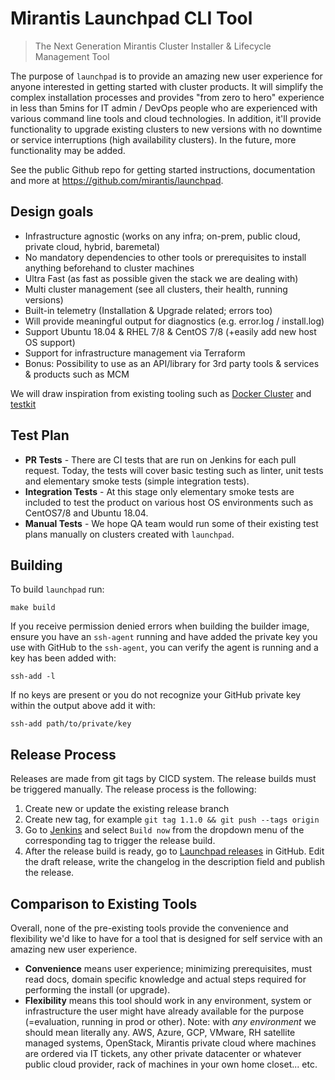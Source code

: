 # Mirantis Launchpad CLI Tool

> The Next Generation Mirantis Cluster Installer & Lifecycle Management Tool

The purpose of `launchpad` is to provide an amazing new user experience for anyone interested in getting started with cluster products. It will simplify the complex installation processes and provides "from zero to hero" experience in less than 5mins for IT admin / DevOps people who are experienced with various command line tools and cloud technologies. In addition, it'll provide functionality to upgrade existing clusters to new versions with no downtime or service interruptions (high availability clusters). In the future, more functionality may be added.

See the public Github repo for getting started instructions, documentation and more at https://github.com/mirantis/launchpad.

## Design goals

* Infrastructure agnostic (works on any infra; on-prem, public cloud, private cloud, hybrid, baremetal)
* No mandatory dependencies to other tools or prerequisites to install anything beforehand to cluster machines
* Ultra Fast (as fast as possible given the stack we are dealing with)
* Multi cluster management (see all clusters, their health, running versions)
* Built-in telemetry (Installation & Upgrade related; errors too)
* Will provide meaningful output for diagnostics (e.g. error.log / install.log)
* Support Ubuntu 18.04 & RHEL 7/8 & CentOS 7/8 (+easily add new host OS support)
* Support for infrastructure management via Terraform
* Bonus: Possibility to use as an API/library for 3rd party tools & services & products such as MCM

We will draw inspiration from existing tooling such as [Docker Cluster](https://github.com/Mirantis/cluster) and [testkit](https://github.com/Mirantis/testkit)

## Test Plan

* **PR Tests** - There are CI tests that are run on Jenkins for each pull request. Today, the tests will cover basic testing such as linter, unit tests and elementary smoke tests (simple integration tests).
* **Integration Tests** - At this stage only elementary smoke tests are included to test the product on various host OS environments such as CentOS7/8 and Ubuntu 18.04.
* **Manual Tests** - We hope QA team would run some of their existing test plans manually on clusters created with `launchpad`.

## Building

To build `launchpad` run:

```
make build
```

If you receive permission denied errors when building the builder image, ensure you have an `ssh-agent` running and have added the private key you use with GitHub to the `ssh-agent`, you can verify the agent is running and a key has been added with:

```
ssh-add -l
```

If no keys are present or you do not recognize your GitHub private key within the output above add it with:

```
ssh-add path/to/private/key
```

## Release Process

Releases are made from git tags by CICD system. The release builds must be triggered manually. The release process is the following:

1. Create new or update the existing release branch
2. Create new tag, for example `git tag 1.1.0 && git push --tags origin`
3. Go to [Jenkins](https://ci.docker.com/teams-orchestration/job/mcc/job/mcc/view/tags/) and select `Build now` from the dropdown menu of the corresponding tag to trigger the release build.
4. After the release build is ready, go to [Launchpad releases](https://github.com/Mirantis/launchpad/releases) in GitHub. Edit the draft release, write the changelog in the description field and publish the release.

## Comparison to Existing Tools

Overall, none of the pre-existing tools provide the convenience and flexibility we'd like to have for a tool that is designed for self service with an amazing new user experience.

* **Convenience** means user experience; minimizing prerequisites, must read docs, domain specific knowledge and actual steps required for performing the install (or upgrade).
* **Flexibility** means this tool should work in any environment, system or infrastructure the user might have already available for the purpose (=evaluation, running in prod or other). Note: with _any environment_ we should mean literally any. AWS, Azure, GCP, VMware, RH satellite managed systems, OpenStack, Mirantis private cloud where machines are ordered via IT tickets, any other private datacenter or whatever public cloud provider, rack of machines in your own home closet... etc.
